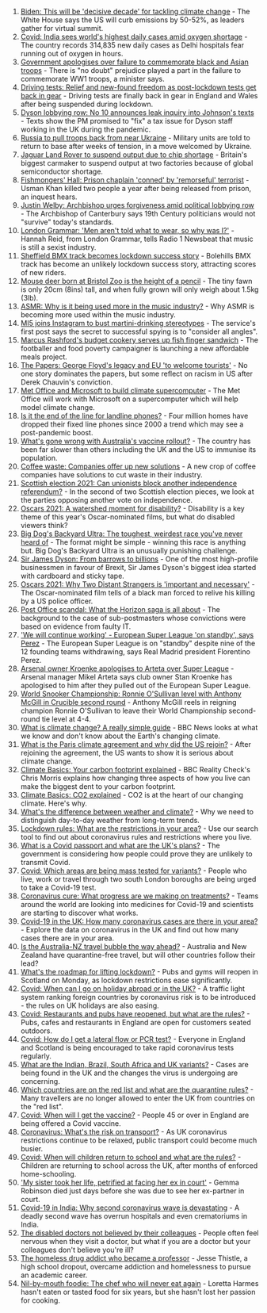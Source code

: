 1. [Biden: This will be 'decisive decade' for tackling climate change](https://www.bbc.co.uk/news/science-environment-56837927) - The White House says the US will curb emissions by 50-52%, as leaders gather for virtual summit.
2. [Covid: India sees world's highest daily cases amid oxygen shortage](https://www.bbc.co.uk/news/world-asia-india-56826645) - The country records 314,835 new daily cases as Delhi hospitals fear running out of oxygen in hours.
3. [Government apologises over failure to commemorate black and Asian troops](https://www.bbc.co.uk/news/uk-56840131) - There is "no doubt" prejudice played a part in the failure to commemorate WW1 troops, a minister says.
4. [Driving tests: Relief and new-found freedom as post-lockdown tests get back in gear](https://www.bbc.co.uk/news/newsbeat-56847378) - Driving tests are finally back in gear in England and Wales after being suspended during lockdown.
5. [Dyson lobbying row: No 10 announces leak inquiry into Johnson's texts](https://www.bbc.co.uk/news/uk-politics-56843363) - Texts show the PM promised to "fix" a tax issue for Dyson staff working in the UK during the pandemic.
6. [Russia to pull troops back from near Ukraine](https://www.bbc.co.uk/news/world-europe-56842763) - Military units are told to return to base after weeks of tension, in a move welcomed by Ukraine.
7. [Jaguar Land Rover to suspend output due to chip shortage](https://www.bbc.co.uk/news/business-56841946) - Britain's biggest carmaker to suspend output at two factories because of global semiconductor shortage.
8. [Fishmongers' Hall: Prison chaplain 'conned' by 'remorseful' terrorist](https://www.bbc.co.uk/news/uk-england-london-56844502) - Usman Khan killed two people a year after being released from prison, an inquest hears.
9. [Justin Welby: Archbishop urges forgiveness amid political lobbying row](https://www.bbc.co.uk/news/uk-politics-56846908) - The Archbishop of Canterbury says 19th Century politicians would not "survive" today's standards.
10. [London Grammar: 'Men aren't told what to wear, so why was I?'](https://www.bbc.co.uk/news/newsbeat-56800957) - Hannah Reid, from London Grammar, tells Radio 1 Newsbeat that music is still a sexist industry.
11. [Sheffield BMX track becomes lockdown success story](https://www.bbc.co.uk/news/uk-england-south-yorkshire-56814250) - Bolehills BMX track has become an unlikely lockdown success story, attracting scores of new riders.
12. [Mouse deer born at Bristol Zoo is the height of a pencil](https://www.bbc.co.uk/news/uk-england-bristol-56841632) - The tiny fawn is only 20cm (8ins) tall, and when fully grown will only weigh about 1.5kg (3lb).
13. [ASMR: Why is it being used more in the music industry?](https://www.bbc.co.uk/news/entertainment-arts-56837707) - Why ASMR is becoming more used within the music industry.
14. [MI5 joins Instagram to bust martini-drinking stereotypes](https://www.bbc.co.uk/news/uk-56840811) - The service's first post says the secret to successful spying is to "consider all angles".
15. [Marcus Rashford's budget cookery serves up fish finger sandwich](https://www.bbc.co.uk/news/education-56825700) - The footballer and food poverty campaigner is launching a new affordable meals project.
16. [The Papers: George Floyd's legacy and EU 'to welcome tourists'](https://www.bbc.co.uk/news/blogs-the-papers-56840119) - No one story dominates the papers, but some reflect on racism in US after Derek Chauvin's conviction.
17. [Met Office and Microsoft to build climate supercomputer](https://www.bbc.co.uk/news/technology-56840169) - The Met Office will work with Microsoft on a supercomputer which will help model climate change.
18. [Is it the end of the line for landline phones?](https://www.bbc.co.uk/news/business-56831212) - Four million homes have dropped their fixed line phones since 2000 a trend which may see a post-pandemic boost.
19. [What's gone wrong with Australia's vaccine rollout?](https://www.bbc.co.uk/news/world-australia-56825920) - The country has been far slower than others including the UK and the US to immunise its population.
20. [Coffee waste: Companies offer up new solutions](https://www.bbc.co.uk/news/business-56582456) - A new crop of coffee companies have solutions to cut waste in their industry.
21. [Scottish election 2021: Can unionists block another independence referendum?](https://www.bbc.co.uk/news/uk-scotland-scotland-politics-56835961) - In the second of two Scottish election pieces, we look at the parties opposing another vote on independence.
22. [Oscars 2021: A watershed moment for disability?](https://www.bbc.co.uk/news/entertainment-arts-56825190) - Disability is a key theme of this year's Oscar-nominated films, but what do disabled viewers think?
23. [Big Dog's Backyard Ultra: The toughest, weirdest race you've never heard of](https://www.bbc.co.uk/sport/56720358) - The format might be simple - winning this race is anything but. Big Dog's Backyard Ultra is an unusually punishing challenge.
24. [Sir James Dyson: From barrows to billions](https://www.bbc.co.uk/news/business-46149743) - One of the most high-profile businessmen in favour of Brexit, Sir James Dyson's biggest idea started with cardboard and sticky tape.
25. [Oscars 2021: Why Two Distant Strangers is 'important and necessary'](https://www.bbc.co.uk/news/entertainment-arts-56813176) - The Oscar-nominated film tells of a black man forced to relive his killing by a US police officer.
26. [Post Office scandal: What the Horizon saga is all about](https://www.bbc.co.uk/news/business-56718036) - The background to the case of sub-postmasters whose convictions were based on evidence from faulty IT.
27. ['We will continue working' - European Super League 'on standby', says Perez](https://www.bbc.co.uk/sport/football/56842442) - The European Super League is on "standby" despite nine of the 12 founding teams withdrawing, says Real Madrid president Florentino Perez.
28. [Arsenal owner Kroenke apologises to Arteta over Super League](https://www.bbc.co.uk/sport/football/56845861) - Arsenal manager Mikel Arteta says club owner Stan Kroenke has apologised to him after they pulled out of the European Super League.
29. [World Snooker Championship: Ronnie O'Sullivan level with Anthony McGill in Crucible second round](https://www.bbc.co.uk/sport/snooker/56838605) - Anthony McGill reels in reigning champion Ronnie O'Sullivan to leave their World Championship second-round tie level at 4-4.
30. [What is climate change? A really simple guide](https://www.bbc.co.uk/news/science-environment-24021772) - BBC News looks at what we know and don't know about the Earth's changing climate.
31. [What is the Paris climate agreement and why did the US rejoin?](https://www.bbc.co.uk/news/science-environment-35073297) - After rejoining the agreement, the US wants to show it is serious about climate change.
32. [Climate Basics: Your carbon footprint explained](https://www.bbc.co.uk/news/science-environment-56822950) - BBC Reality Check's Chris Morris explains how changing three aspects of how you live can make the biggest dent to your carbon footprint.
33. [Climate Basics: CO2 explained](https://www.bbc.co.uk/news/science-environment-52926683) - CO2 is at the heart of our changing climate. Here's why.
34. [What's the difference between weather and climate?](https://www.bbc.co.uk/news/science-environment-53608338) - Why we need to distinguish day-to-day weather from long-term trends.
35. [Lockdown rules: What are the restrictions in your area?](https://www.bbc.co.uk/news/uk-54373904) - Use our search tool to find out about coronavirus rules and restrictions where you live.
36. [What is a Covid passport and what are the UK's plans?](https://www.bbc.co.uk/news/explainers-55718553) - The government is considering how people could prove they are unlikely to transmit Covid.
37. [Covid: Which areas are being mass tested for variants?](https://www.bbc.co.uk/news/explainers-54872039) - People who live, work or travel through two south London boroughs are being urged to take a Covid-19 test.
38. [Coronavirus cure: What progress are we making on treatments?](https://www.bbc.co.uk/news/health-52354520) - Teams around the world are looking into medicines for Covid-19 and scientists are starting to discover what works.
39. [Covid-19 in the UK: How many coronavirus cases are there in your area?](https://www.bbc.co.uk/news/uk-51768274) - Explore the data on coronavirus in the UK and find out how many cases there are in your area.
40. [Is the Australia-NZ travel bubble the way ahead?](https://www.bbc.co.uk/news/business-56796943) - Australia and New Zealand have quarantine-free travel, but will other countries follow their lead?
41. [What's the roadmap for lifting lockdown?](https://www.bbc.co.uk/news/explainers-52530518) - Pubs and gyms will reopen in Scotland on Monday, as lockdown restrictions ease significantly.
42. [Covid: When can I go on holiday abroad or in the UK?](https://www.bbc.co.uk/news/explainers-52646738) - A traffic light system ranking foreign countries by coronavirus risk is to be introduced - the rules on UK holidays are also easing.
43. [Covid: Restaurants and pubs have reopened, but what are the rules?](https://www.bbc.co.uk/news/business-52977388) - Pubs, cafes and restaurants in England are open for customers seated outdoors.
44. [Covid: How do I get a lateral flow or PCR test?](https://www.bbc.co.uk/news/health-51943612) - Everyone in England and Scotland is being encouraged to take rapid coronavirus tests regularly.
45. [What are the Indian, Brazil, South Africa and UK variants?](https://www.bbc.co.uk/news/health-55659820) - Cases are being found in the UK and the changes the virus is undergoing are concerning.
46. [Which countries are on the red list and what are the quarantine rules?](https://www.bbc.co.uk/news/explainers-52544307) - Many travellers are no longer allowed to enter the UK from countries on the "red list".
47. [Covid: When will I get the vaccine?](https://www.bbc.co.uk/news/health-55045639) - People 45 or over in England are being offered a Covid vaccine.
48. [Coronavirus: What's the risk on transport?](https://www.bbc.co.uk/news/health-51736185) - As UK coronavirus restrictions continue to be relaxed, public transport could become much busier.
49. [Covid: When will children return to school and what are the rules?](https://www.bbc.co.uk/news/education-51643556) - Children are returning to school across the UK, after months of enforced home-schooling.
50. ['My sister took her life, petrified at facing her ex in court'](https://www.bbc.co.uk/news/uk-56539465) - Gemma Robinson died just days before she was due to see her ex-partner in court.
51. [Covid-19 in India: Why second coronavirus wave is devastating](https://www.bbc.co.uk/news/world-asia-india-56811315) - A deadly second wave has overrun hospitals and even crematoriums in India.
52. [The disabled doctors not believed by their colleagues](https://www.bbc.co.uk/news/disability-56244376) - People often feel nervous when they visit a doctor, but what if you are a doctor but your colleagues don't believe you're ill?
53. [The homeless drug addict who became a professor](https://www.bbc.co.uk/news/stories-55559382) - Jesse Thistle, a high school dropout, overcame addiction and homelessness to pursue an academic career.
54. [Nil-by-mouth foodie: The chef who will never eat again](https://www.bbc.co.uk/news/stories-56688582) - Loretta Harmes hasn't eaten or tasted food for six years, but she hasn't lost her passion for cooking.
